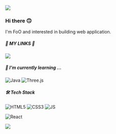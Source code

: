 <img src="https://github-readme-stats.vercel.app/api?username=FoO-511&show_icons=true&theme=dark"/>

### Hi there 🙃

I'm FoO and interested in building web application. 


##### 👾 MY LINKS 👾
<a href="https://foo-511.tistory.com/" target="_blank"><img src="https://img.shields.io/badge/Blog-FC4C02?style=flat-square"/></a> 

##### 🦕 I’m currently learning ...

![Java](https://img.shields.io/badge/Java-007396?style=flat-square&logo=Java&logoColor=white)
![Three.js](https://img.shields.io/badge/Three.js-000000?style=flat-square&logo=Three.js&logoColor=white)


##### 🛠 Tech Stack

![HTML5](https://img.shields.io/badge/HTML5-E34F26?style=flat-square&logo=HTML5&logoColor=white)
![CSS3](https://img.shields.io/badge/CSS3-1572B6?style=flat-square&logo=CSS3&logoColor=white)
![JS](https://img.shields.io/badge/JavaScript-F7DF1E?style=flat-square&logo=JavaScript&logoColor=white)

![React](https://img.shields.io/badge/react-61DAFB?style=flat-square&logo=React&logoColor=white)

<img src="https://github-readme-stats.vercel.app/api/top-langs/?username=FoO-511&layout=compact&theme=dark"/>
